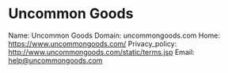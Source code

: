 
# Uncommon Goods

Name: Uncommon Goods
Domain: uncommongoods.com
Home: https://www.uncommongoods.com/
Privacy_policy: http://www.uncommongoods.com/static/terms.jsp
Email: help@uncommongoods.com
